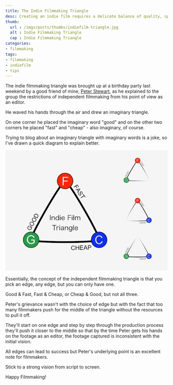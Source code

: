 ```yaml
---
title: The Indie Filmmaking Triangle
desc: Creating an indie film requires a delicate balance of quality, speed, and cost. Rarely can we get the best of all three.
thumb:
  url : /imgs/posts/thumbs/indiefilm-triangle.jpg
  alt : Indie Filmmaking Triangle
  cap : Indie Filmmaking Triangle
categories:
- filmmaking
tags: 
- filmmaking
- indiefilm
- tips
---
```


[diagram]: /imgs/posts/images/indiefilm-triangle.jpg
[peter]:  https://twitter.com/peterstewart866

The indie filmmaking triangle was brought up at a birthday party last weekend by a good friend of mine, [Peter Stewart][peter], as he explained to the group the restrictions of independent filmmaking from his point of view as an editor. 

He waved his hands through the air and drew an imaginary triangle.

On one corner he placed the imaginary word "good" and on the other two corners he placed "fast" and "cheap" - also imaginary, of course.

Trying to blog about an imaginary triangle with imaginary words is a joke, so I've drawn a quick diagram to explain better.

![Indie Filmmaking Triangle][diagram]

Essentially, the concept of the independent filmmaking triangle is that you pick an edge, any edge, but you can only have one. 

Good & Fast, Fast & Cheap, or Cheap & Good, but not all three.

Peter's grievance wasn't with the choice of edge but with the fact that too many filmmakers push for the middle of the triangle without the resources to pull it off.

They'll start on one edge and step by step through the production process they'll push it closer to the middle so that by the time Peter gets his hands on the footage as an editor, the footage captured is inconsistent with the initial vision.

All edges can lead to success but Peter's underlying point is an excellent note for filmmakers.

Stick to a strong vision from script to screen.

Happy Filmmaking!





